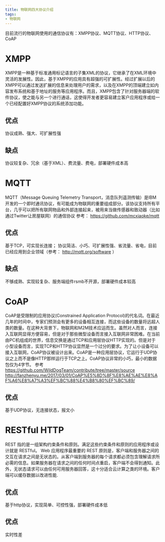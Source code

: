 ```yaml
---
title: 物联网四大协议介绍
tags:
- 物联网
---
```


目前流行的物联网使用的通信协议有：XMPP协议、MQTT协议、HTTP协议、CoAP

<!--more-->

# XMPP
XMPP是一种基于标准通用标记语言的子集XML的协议，它继承了在XML环境中灵活的发展性。因此，基于XMPP的应用具有超强的可扩展性。经过扩展以后的XMPP可以通过发送扩展的信息来处理用户的需求，以及在XMPP的顶端建立如内容发布系统和基于地址的服务等应用程序。而且，XMPP包含了针对服务器端的软件协议，使之能与另一个进行通话，这使得开发者更容易建立客户应用程序或给一个已经配置好XMPP协议的系统添加功能。
## 优点
协议成熟、强大、可扩展性强
## 缺点
协议较复杂、冗余（基于XML）、费流量、费电，部署硬件成本高

# MQTT
MQTT（Message Queuing Telemetry Transport，消息队列遥测传输）是IBM开发的一个即时通讯协议，有可能成为物联网的重要组成部分。该协议支持所有平台，几乎可以把所有联网物品和外部连接起来，被用来当做传感器和致动器（比如通过Twitter让房屋联网）的通信协议
参考：
https://github.com/mcxiaoke/mqtt

## 优点
基于TCP，可实现长连接；
协议简洁、小巧、可扩展性强、省流量、省电，目前已经应用到企业领域（参考： http://mqtt.org/software ）
## 缺点
不够成熟、实现较复杂、服务端组件rsmb不开源，部署硬件成本较高

# CoAP
CoAP是受限制的应用协议(Constrained Application Protocol)的代名词。在最近几年的时间中，专家们预测会有更多的设备相互连接，而这些设备的数量将远超人类的数量。在这种大背景下，物联网和M2M技术应运而生。虽然对人而言，连接入互联网显得方便容易，但是对于那些微型设备而言接入互联网非常困难。在当前由PC机组成的世界，信息交换是通过TCP和应用层协议HTTP实现的。但是对于小型设备而言，实现TCP和HTTP协议显然是一个过分的要求。为了让小设备可以接入互联网，CoAP协议被设计出来。CoAP是一种应用层协议，它运行于UDP协议之上而不是像HTTP那样运行于TCP之上。CoAP协议非常的小巧，最小的数据包仅为4字节。
参考
https://github.com/WildDogTeam/contribute/tree/master/source
http://fanzhenyu.me/2017/03/01/CoAP%E5%8D%8F%E8%AE%AE%E8%AF%A6%E8%A7%A3%EF%BC%88%E4%B8%80%EF%BC%89/

## 优点
基于UDP协议，无连接状态，报文小

# RESTful HTTP
REST 指的是一组架构约束条件和原则。满足这些约束条件和原则的应用程序或设计就是 RESTful。     Web 应用程序最重要的 REST 原则是，客户端和服务器之间的交互在请求之间是无状态的。从客户端到服务器的每个请求都必须包含理解请求所必需的信息。如果服务器在请求之间的任何时间点重启，客户端不会得到通知。此外，无状态请求可以由任何可用服务器回答，这十分适合云计算之类的环境。客户端可以缓存数据以改进性能.
## 优点
基于http协议，实现简单、可控性强，部署硬件成本低
## 优点
实时性差